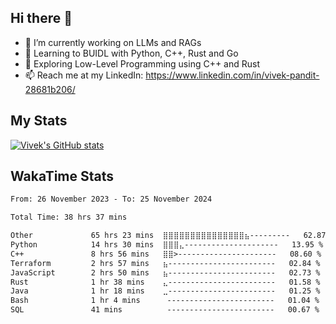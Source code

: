 ## Hi there 👋

- 🔭 I’m currently working on LLMs and RAGs
- 🌱 Learning to BUIDL with Python, C++, Rust and Go 
- 🤔 Exploring Low-Level Programming using C++ and Rust 
- 📫 Reach me at my LinkedIn: https://www.linkedin.com/in/vivek-pandit-28681b206/

## My Stats
[![Vivek's GitHub stats](https://github-readme-stats.vercel.app/api?username=ipanditi&show_icons=true&theme=dark)](https://ipanditi.github.io/)

## WakaTime Stats
<!--START_SECTION:waka-->

```txt
From: 26 November 2023 - To: 25 November 2024

Total Time: 38 hrs 37 mins

Other             65 hrs 23 mins  ⣿⣿⣿⣿⣿⣿⣿⣿⣿⣿⣿⣿⣿⣿⣿⣦---------   62.87 %
Python            14 hrs 30 mins  ⣿⣿⣿⣄---------------------   13.95 %
C++               8 hrs 56 mins   ⣿⣿>----------------------   08.60 %
Terraform         2 hrs 57 mins   ⣦------------------------   02.84 %
JavaScript        2 hrs 50 mins   ⣦------------------------   02.73 %
Rust              1 hr 38 mins    ⣄------------------------   01.58 %
Java              1 hr 18 mins    ⣀------------------------   01.25 %
Bash              1 hr 4 mins      ------------------------   01.04 %
SQL               41 mins          ------------------------   00.67 %
```

<!--END_SECTION:waka-->


